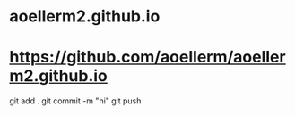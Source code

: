 # aoellerm2.github.io
# https://github.com/aoellerm/aoellerm2.github.io
git add .
git commit -m "hi"
git push 
